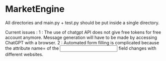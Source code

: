# MarketEngine

All directories and main.py + test.py should be put inside a single directory.

Current issues :
1 : The use of chatgpt API does not give free tokens for free account anymore. Message generation will have to be made by accessing ChatGPT with a browser.
2 : Automated form filling is complicated because the attribute name= of the <input> field changes with different websites.
